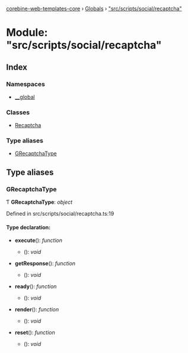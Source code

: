 [corebine-web-templates-core](../README.md) › [Globals](../globals.md) › ["src/scripts/social/recaptcha"](_src_scripts_social_recaptcha_.md)

# Module: "src/scripts/social/recaptcha"

## Index

### Namespaces

* [__global](_src_scripts_social_recaptcha_.__global.md)

### Classes

* [Recaptcha](../classes/_src_scripts_social_recaptcha_.recaptcha.md)

### Type aliases

* [GRecaptchaType](_src_scripts_social_recaptcha_.md#grecaptchatype)

## Type aliases

###  GRecaptchaType

Ƭ **GRecaptchaType**: *object*

Defined in src/scripts/social/recaptcha.ts:19

#### Type declaration:

* **execute**(): *function*

  * (): *void*

* **getResponse**(): *function*

  * (): *void*

* **ready**(): *function*

  * (): *void*

* **render**(): *function*

  * (): *void*

* **reset**(): *function*

  * (): *void*
